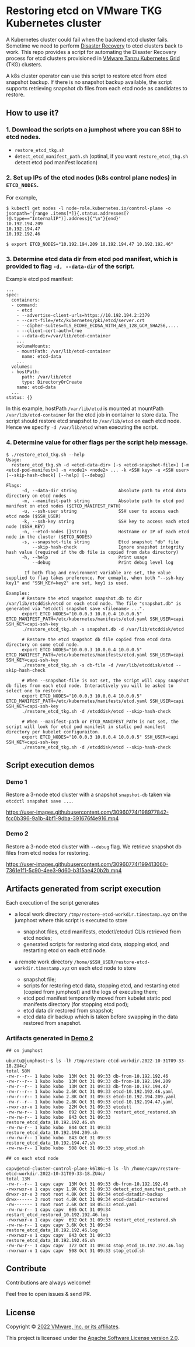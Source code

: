 # Restoring etcd on VMware TKG Kubernetes cluster

A Kubernetes cluster could fail when the backend etcd cluster fails. Sometime we need to perform [Disaster Recovery](https://etcd.io/docs/v3.5/op-guide/recovery/) to etcd clusters back to work. This repo provides a script for automating the Disaster Recovery process for etcd clusters provisioned in [VMware Tanzu Kubernetes Grid](https://docs.vmware.com/en/VMware-Tanzu-Kubernetes-Grid/index.html) (TKG) clusters.

A k8s cluster operator can use this script to restore etcd from etcd snapshot backup. If there is no snapshot backup available, the script supports retrieving snapshot db files from each etcd node as candidates to restore.


## How to use it? 

### 1. Download the scripts on a jumphost where you can SSH to etcd nodes.
- `restore_etcd_tkg.sh`
- `detect_etcd_manifest_path.sh` (optinal, if you want `restore_etcd_tkg.sh` detect etcd pod manifest location)

### 2. Set up IPs of the etcd nodes (k8s control plane nodes) in `ETCD_NODES`.

For example,
```
$ kubectl get nodes -l node-role.kubernetes.io/control-plane -o jsonpath='{range .items[*]}{.status.addresses[?(@.type=="InternalIP")].address}{"\n"}{end}'
10.192.194.209
10.192.194.47
10.192.192.46

$ export ETCD_NODES="10.192.194.209 10.192.194.47 10.192.192.46"
```

### 3. Determine etcd data dir from etcd pod manifest, which is provided to flag `-d, --data-dir` of the script.

Example etcd pod manifest:
```
...
spec:
  containers:
  - command:
    - etcd
    - --advertise-client-urls=https://10.192.194.2:2379
    - --cert-file=/etc/kubernetes/pki/etcd/server.crt
    - --cipher-suites=TLS_ECDHE_ECDSA_WITH_AES_128_GCM_SHA256,....
    - --client-cert-auth=true
    - --data-dir=/var/lib/etcd-container
    ...
    volumeMounts:
    - mountPath: /var/lib/etcd-container
      name: etcd-data
    ...
  volumes:
  - hostPath:
      path: /var/lib/etcd
      type: DirectoryOrCreate
    name: etcd-data
  ...
status: {}
```
In this example, hostPath `/var/lib/etcd` is mounted at mountPath `/var/lib/etcd-container` for the etcd job in container to store data. The script should restore etcd snapshot to `/var/lib/etcd` on each etcd node. Hence we specify `-d /var/lib/etcd` when executing the script.

### 4. Determine value for other flags per the script help message.

```
$ ./restore_etcd_tkg.sh --help
Usage:
  restore_etcd_tkg.sh -d <etcd-data-dir> [-s <etcd-snapshot-file>] [-m <etcd-pod-manifest>] -n <node1> <node2> ... -k <SSH key> -u <SSH user> [--skip-hash-check] [--help] [--debug]

Flags:
      -d, --data-dir string                Absolute path to etcd data directory on etcd nodes
      -m, --manifest-path string           Absolute path to etcd pod manifest on etcd nodes ($ETCD_MANIFEST_PATH)
      -u, --ssh-user string                SSH user to access each etcd node ($SSH_USER)
      -k, --ssh-key string                 SSH key to access each etcd node ($SSH_KEY)
      -n, --etcd-nodes []string            Hostname or IP of each etcd node in the cluster ($ETCD_NODES)
      -s, --snapshot-file string           Etcd snapshot "db" file
          --skip-hash-check                Ignore snapshot integrity hash value (required if the db file is copied from data directory)
      -h, --help                           Print usage
          --debug                          Print debug level log

       If both flag and environment variable are set, the value supplied to flag takes preference. For exmaple, when both "--ssh-key key1" and "SSH_KEY=key2" are set, key1 is used.

Examples:
      # Restore the etcd snapshot snapshot.db to dir /var/lib/etcddisk/etcd on each etcd node. The file "snapshot.db" is generated via "etcdctl snapshot save <filename> ...".
      export ETCD_NODES="10.0.0.3 10.0.0.4 10.0.0.5" ETCD_MANIFEST_PATH=/etc/kubernetes/manifests/etcd.yaml SSH_USER=capi SSH_KEY=capi-ssh-key
      ./restore_etcd_tkg.sh -s snapshot.db -d /var/lib/etcddisk/etcd

      # Restore the etcd snapshot db file copied from etcd data directory on some etcd node.
      export ETCD_NODES="10.0.0.3 10.0.0.4 10.0.0.5" ETCD_MANIFEST_PATH=/etc/kubernetes/manifests/etcd.yaml SSH_USER=capi SSH_KEY=capi-ssh-key
      ./restore_etcd_tkg.sh -s db-file -d /var/lib/etcddisk/etcd --skip-hash-check

      # When --snapshot-file is not set, the script will copy snapshot db files from each etcd node. Interactively you will be asked to select one to restore.
      export ETCD_NODES="10.0.0.3 10.0.0.4 10.0.0.5" ETCD_MANIFEST_PATH=/etc/kubernetes/manifests/etcd.yaml SSH_USER=capi SSH_KEY=capi-ssh-key
      ./restore_etcd_tkg.sh -d /etcddisk/etcd --skip-hash-check

      # When --manifest-path or ETCD_MANIFEST_PATH is not set, the script will look for etcd pod manifest in static pod manifest directory per kubelet configuraiton.
      export ETCD_NODES="10.0.0.3 10.0.0.4 10.0.0.5" SSH_USER=capi SSH_KEY=capi-ssh-key
      ./restore_etcd_tkg.sh -d /etcddisk/etcd --skip-hash-check 
```

## Script execution demos

### Demo 1

Restore a 3-node etcd cluster with a snapshot `snapshot-db` taken via `etcdctl snapshot save ...`.

https://user-images.githubusercontent.com/30960774/198977842-fcc0b396-9a1b-4bf1-9dba-391676f4e916.mp4

### Demo 2

Restore a 3-node etcd cluster with `--debug` flag. We retrieve snapshot db files from etcd nodes for restoring.

https://user-images.githubusercontent.com/30960774/199413060-7361e1f1-5c90-4ee3-9d60-b315ae420b2b.mp4


## Artifacts generated from script execution

Each execution of the script generates

- a local work directory `/tmp/restore-etcd-workdir.timestamp.xyz` on the jumphost where this script is executed to store
  - snapshot files, etcd manifests, etcdctl/etcdutl CLIs retrieved from etcd nodes;
  - generated scripts for restoring etcd data, stopping etcd, and restarting etcd on each etcd node.

- a remote work directory `/home/$SSH_USER/restore-etcd-workdir.timestamp.xyz` on each etcd node to store
  - snapshot file;
  - scripts for restoring etcd data, stopping etcd, and restarting etcd (copied from jumphost) and the logs of executing them;
  - etcd pod manifest temporarily moved from kubelet static pod manifests directory (for stopping etcd pod);
  - etcd data dir restored from snapshot;
  - etcd data dir backup which is taken before swapping in the data restored from snapshot.

### Artifacts generated in [Demo 2](https://github.com/chenweienn/restoring-etcd/edit/main/README.md#demo-2)

```
## on jumphost

ubuntu@jumphost:~$ ls -lh /tmp/restore-etcd-workdir.2022-10-31T09-33-18.ZU4c/
total 58M
-rw-r--r-- 1 kubo kubo  13M Oct 31 09:33 db-from-10.192.192.46
-rw-r--r-- 1 kubo kubo  13M Oct 31 09:33 db-from-10.192.194.209
-rw-r--r-- 1 kubo kubo  13M Oct 31 09:33 db-from-10.192.194.47
-rw-r--r-- 1 kubo kubo 2.6K Oct 31 09:33 etcd-10.192.192.46.yaml
-rw-r--r-- 1 kubo kubo 2.8K Oct 31 09:33 etcd-10.192.194.209.yaml
-rw-r--r-- 1 kubo kubo 2.8K Oct 31 09:33 etcd-10.192.194.47.yaml
-rwxr-xr-x 1 kubo kubo  22M Oct 31 09:33 etcdutl
-rw-rw-r-- 1 kubo kubo  692 Oct 31 09:33 restart_etcd_restored.sh
-rw-rw-r-- 1 kubo kubo  843 Oct 31 09:33 restore_etcd_data_10.192.192.46.sh
-rw-rw-r-- 1 kubo kubo  844 Oct 31 09:33 restore_etcd_data_10.192.194.209.sh
-rw-rw-r-- 1 kubo kubo  843 Oct 31 09:33 restore_etcd_data_10.192.194.47.sh
-rw-rw-r-- 1 kubo kubo  508 Oct 31 09:33 stop_etcd.sh

## on each etcd node

capv@etcd-cluster-control-plane-k6l86:~$ ls -lh /home/capv/restore-etcd-workdir.2022-10-31T09-33-18.ZU4c/
total 13M
-rw-r--r-- 1 capv capv  13M Oct 31 09:33 db-from-10.192.192.46
-rwxrwxr-x 1 capv capv 1.9K Oct 31 09:33 detect_etcd_manifest_path.sh
drwxr-xr-x 3 root root 4.0K Oct 31 09:34 etcd-datadir-backup
drwx------ 3 root root 4.0K Oct 31 09:34 etcd-datadir-restored
-rw------- 1 root root 2.6K Oct 18 05:33 etcd.yaml
-rw-rw-r-- 1 capv capv  605 Oct 31 09:34 restart_etcd_restored_10.192.192.46.log
-rwxrwxr-x 1 capv capv  692 Oct 31 09:33 restart_etcd_restored.sh
-rw-rw-r-- 1 capv capv 3.6K Oct 31 09:34 restore_etcd_data_10.192.192.46.log
-rwxrwxr-x 1 capv capv  843 Oct 31 09:33 restore_etcd_data_10.192.192.46.sh
-rw-rw-r-- 1 capv capv  372 Oct 31 09:34 stop_etcd_10.192.192.46.log
-rwxrwxr-x 1 capv capv  508 Oct 31 09:33 stop_etcd.sh
```

## Contribute

Contributions are always welcome!

Feel free to open issues & send PR.

## License

Copyright © [2022 VMware, Inc. or its affiliates](https://vmware.com/).

This project is licensed under the [Apache Software License version 2.0](https://www.apache.org/licenses/LICENSE-2.0).
